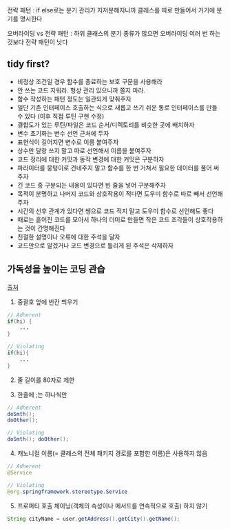 전략 패턴 : if else로는 분기 관리가 지저분해지니까 클래스를 따로 만들어서 거기에 분기를 명시한다  
  
오버라이딩 vs 전략 패턴 : 하위 클래스의 분기 종류가 많으면 오버라이딩 여러 번 하는 것보다 전략 패턴이 낫다  


## tidy first? 
- 비정상 조건일 경우 함수를 종료하는 보호 구문을 사용해라  
- 안 쓰는 코드 지워라. 형상 관리 있으니까 쫄지 마라.  
- 함수 작성하는 패턴 정도는 일관되게 맞춰주자  
- 일단 기존 인터페이스 호출하는 식으로 새롭고 쓰기 쉬운 통로 인터페이스를 만들 수 있다 (이후 직접 루틴 구현 수정)  
- 결합도가 있는 루틴/파일은 코드 순서/디렉토리를 비슷한 곳에 배치하자  
- 변수 초기화는 변수 선언 근처에 두자  
- 표현식이 길어지면 변수로 이름 붙여주자  
- 상수만 달랑 쓰지 말고 따로 선언해서 이름을 붙여주자  
- 코드 정리에 대한 커밋과 동작 변경에 대한 커밋은 구분하자  
- 파라미터를 뭉텅이로 건네주지 말고 함수를 한 번 거쳐서 필요한 데이터를 풀어 써주자  
- 긴 코드 중 구분되는 내용이 있다면 빈 줄을 넣어 구분해주자  
- 목적이 분명하고 나머지 코드와 상호작용이 적다면 도우미 함수로 따로 빼서 선언해주자  
- 시간의 선후 관계가 있다면 쌩으로 코드 적지 말고 도우미 함수로 선언해도 좋다  
- 때로는 흩어진 코드를 모아서 하나의 더미로 만들면 작은 코드 조각들이 상호작용하는 것이 간명해진다  
- 친절한 설명이나 오류에 대한 주석을 달자  
- 코드만으로 알겠거나 코드 변경으로 틀리게 된 주석은 삭제하자

## 가독성을 높이는 코딩 관습
[출처](velog.io/@sangmin7648/코드-라인-길이와-가독성의-상관-관계)

1. 중괄호 앞에 빈칸 띄우기
```java
// Adherent
if(hi) {
    ...
}

// Violating
if(hi){
    ...
}
```

2. 줄 길이를 80자로 제한

3. 한줄에 ;는 하나씩만
```java
// Adherent
doSmth(); 
doOther();

// Violating
doSmth(); doOther();
```

4. 캐노니컬 이름(= 클래스의 전체 패키지 경로를 포함한 이름)은 사용하지 않음
```java
// Adherent
@Service

// Violating
@org.springframework.stereotype.Service
```

5. 프로퍼티 호출 체이닝(객체의 속성이나 메서드를 연속적으로 호출) 하지 않기
```java
String cityName = user.getAddress().getCity().getName();
```

